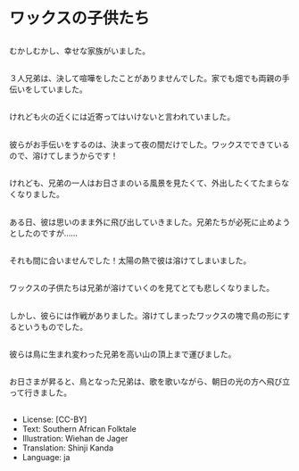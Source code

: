 # ワックスの子供たち

##
むかしむかし、幸せな家族がいました。

##
３人兄弟は、決して喧嘩をしたことがありませんでした。家でも畑でも両親の手伝いをしていました。

##
けれども火の近くには近寄ってはいけないと言われていました。

##
彼らがお手伝いをするのは、決まって夜の間だけでした。ワックスでできているので、溶けてしまうからです！

##
けれども、兄弟の一人はお日さまのいる風景を見たくて、外出したくてたまらなくなりました。

##
ある日、彼は思いのまま外に飛び出していきました。兄弟たちが必死に止めようとしたのですが……

##
それも間に合いませんでした！太陽の熱で彼は溶けてしまいました。

##
ワックスの子供たちは兄弟が溶けていくのを見てとても悲しくなりました。

##
しかし、彼らには作戦がありました。溶けてしまったワックスの塊で鳥の形にするというものでした。

##
彼らは鳥に生まれ変わった兄弟を高い山の頂上まで運びました。

##
お日さまが昇ると、鳥となった兄弟は、歌を歌いながら、朝日の光の方へ飛び立って行きました。

##
* License: [CC-BY]
* Text: Southern African Folktale
* Illustration: Wiehan de Jager
* Translation: Shinji Kanda
* Language: ja
